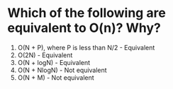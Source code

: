 # Which of the following are equivalent to O(n)? Why?

1. O(N + P), where P is less than N/2 - Equivalent
2. O(2N) - Equivalent
3. O(N + logN) - Equivalent
4. O(N + NlogN) - Not equivalent
5. O(N + M) - Not equivalent

